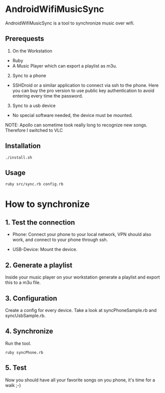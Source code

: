 AndroidWifiMusicSync
====================
AndroidWifiMusicSync is a tool to synchronize music over wifi.

Prerequests
-----------
1. On the Workstation
  * Ruby
  * A Music Player which can export a playlist as m3u.
2. Sync to a phone
  * SSHDroid or a similar application to connect via ssh to the phone. Here you can buy the pro version to use public key authentication to avoid entering every time the password.
3. Sync to a usb device
  * No special software needed, the device must be mounted.
  
NOTE: Apollo can sometime took really long to recognize new songs. Therefore I switched to VLC
  
Installation
------------

```
./install.sh
```	

Usage
-----

```
ruby src/sync.rb config.rb
```	

# How to synchronize

## 1. Test the connection

* Phone: Connect your phone to your local network, VPN should also work, and connect to your phone through ssh.

* USB-Device: Mount the device.

## 2. Generate a playlist
Inside your music player on your workstation generate a playlist and export this to a m3u file.

## 3. Configuration
Create a config for every device. Take a look at syncPhoneSample.rb and syncUsbSample.rb.

## 4. Synchronize
Run the tool.

```
ruby syncPhone.rb
```

## 5. Test
Now you should have all your favorite songs on you phone, it's time for a walk ;-)
